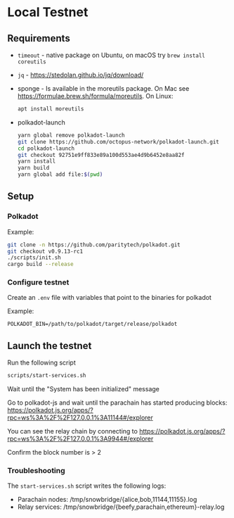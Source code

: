# Local Testnet

## Requirements
* `timeout` - native package on Ubuntu, on macOS try ```brew install coreutils```
* `jq` - https://stedolan.github.io/jq/download/
* sponge - Is available in the moreutils package. On Mac see https://formulae.brew.sh/formula/moreutils. On Linux:

  ```bash
  apt install moreutils
  ```

* polkadot-launch

  ```bash
  yarn global remove polkadot-launch
  git clone https://github.com/octopus-network/polkadot-launch.git
  cd polkadot-launch
  git checkout 92751e9ff833e89a100d553ae4d9b6452e8aa82f 
  yarn install
  yarn build
  yarn global add file:$(pwd)
  ```

## Setup

### Polkadot

Example:
```bash
git clone -n https://github.com/paritytech/polkadot.git
git checkout v0.9.13-rc1
./scripts/init.sh
cargo build --release
```

### Configure testnet

Create an `.env` file with variables that point to the binaries for polkadot

Example:
```
POLKADOT_BIN=/path/to/polkadot/target/release/polkadot
```

## Launch the testnet

Run the following script
```bash
scripts/start-services.sh
```

Wait until the "System has been initialized" message

Go to polkadot-js and wait until the parachain has started producing blocks:
https://polkadot.js.org/apps/?rpc=ws%3A%2F%2F127.0.0.1%3A11144#/explorer

You can see the relay chain by connecting to https://polkadot.js.org/apps/?rpc=ws%3A%2F%2F127.0.0.1%3A9944#/explorer

Confirm the block number is > 2

### Troubleshooting

The `start-services.sh` script writes the following logs:

- Parachain nodes: /tmp/snowbridge/{alice,bob,11144,11155}.log
- Relay services: /tmp/snowbridge/{beefy,parachain,ethereum}-relay.log
